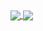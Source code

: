 <a href="https://github.com/anuraghazra/github-readme-stats">
  <img align="center" src="https://github-readme-stats.vercel.app/api?username=devsavage&show_icons=true&count_private=true&theme=github_dark")
" />
</a>
<a href="https://github.com/anuraghazra/github-readme-stats">
  <img align="center" src="https://github-readme-stats.vercel.app/api/top-langs/?username=devsavage&include_all_commits=true&count_private=true&theme=github_dark")
" />
</a>
